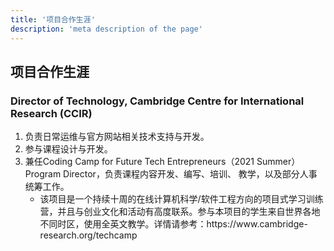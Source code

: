 ```yaml
---
title: '项目合作生涯'
description: 'meta description of the page'
---
```


## 项目合作生涯

### Director of Technology, Cambridge Centre for International Research (CCIR)
1. 负责日常运维与官方网站相关技术支持与开发。
2. 参与课程设计与开发。
3. 兼任Coding Camp for Future Tech Entrepreneurs（2021 Summer） Program Director，负责课程内容开发、编写、培训、 教学，以及部分人事统筹工作。
    - 该项目是一个持续十周的在线计算机科学/软件工程方向的项目式学习训练营，并且与创业文化和活动有高度联系。参与本项目的学生来自世界各地不同时区，使用全英文教学。详情请参考：https://www.cambridge- research.org/techcamp